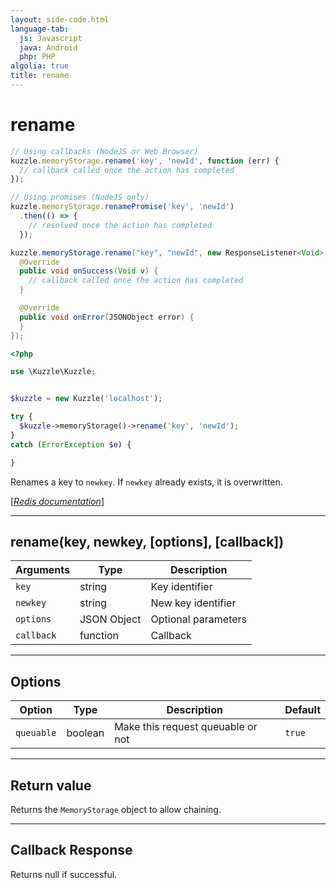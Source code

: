```yaml
---
layout: side-code.html
language-tab:
  js: Javascript
  java: Android
  php: PHP
algolia: true
title: rename
---
```


# rename

```js
// Using callbacks (NodeJS or Web Browser)
kuzzle.memoryStorage.rename('key', 'newId', function (err) {
  // callback called once the action has completed
});

// Using promises (NodeJS only)
kuzzle.memoryStorage.renamePromise('key', 'newId')
  .then(() => {
    // resolved once the action has completed
  });
```

```java
kuzzle.memoryStorage.rename("key", "newId", new ResponseListener<Void>() {
  @Override
  public void onSuccess(Void v) {
    // callback called once the action has completed
  }

  @Override
  public void onError(JSONObject error) {
  }
});
```

```php
<?php

use \Kuzzle\Kuzzle;


$kuzzle = new Kuzzle('localhost');

try {
  $kuzzle->memoryStorage()->rename('key', 'newId');
}
catch (ErrorException $e) {

}
```


Renames a key to `newkey`. If `newkey` already exists, it is overwritten.

[[_Redis documentation_]](https://redis.io/commands/rename)

---

## rename(key, newkey, [options], [callback])

| Arguments | Type | Description |
|---------------|---------|----------------------------------------|
| `key` | string | Key identifier |
| `newkey` | string | New key identifier |
| `options` | JSON Object | Optional parameters |
| `callback` | function | Callback |

---

## Options

| Option | Type | Description | Default |
|---------------|---------|----------------------------------------|---------|
| `queuable` | boolean | Make this request queuable or not  | ``true`` |


---

## Return value

Returns the `MemoryStorage` object to allow chaining.

---

## Callback Response

Returns null if successful.